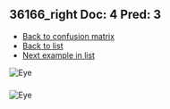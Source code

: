 ## 36166_right Doc: 4 Pred: 3
- [Back to confusion matrix](https://github.com/juliandewit/kaggle_retinopathy/blob/master/matrix.md)
- [Back to list](https://github.com/juliandewit/kaggle_retinopathy/blob/master/lists/43/list.md)
- [Next example in list](https://github.com/juliandewit/kaggle_retinopathy/blob/master/lists/43/36/36640_left.md)

![Eye](https://retinopaty.blob.core.windows.net/size1024/36166_right_4.jpeg)

### 

![Eye]()
